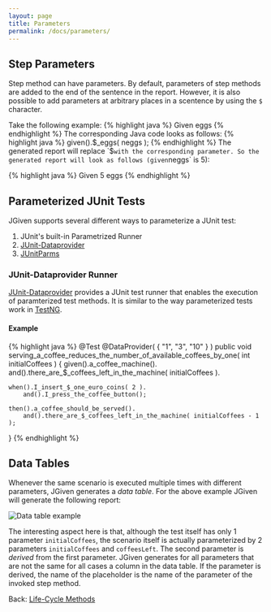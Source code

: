 ```yaml
---
layout: page
title: Parameters
permalink: /docs/parameters/
---
```


## Step Parameters
Step method can have parameters. By default, parameters of step methods are added to the end of the sentence in the report. However, it is also possible to add parameters at arbitrary places in a scentence by using the `$` character.

Take the following example:
{% highlight java %}
Given <neggs> eggs
{% endhighlight %}
The corresponding Java code looks as follows:
{% highlight java %}
given().$_eggs( neggs );
{% endhighlight %}
The generated report will replace `$` with the corresponding parameter. So the generated report will look as follows (given `neggs` is 5):

{% highlight java %}
Given 5 eggs
{% endhighlight %}

## Parameterized JUnit Tests

JGiven supports several different ways to parameterize a JUnit test:

1. JUnit's built-in Parametrized Runner
1. [JUnit-Dataprovider](https://github.com/TNG/junit-dataprovider)
1. [JUnitParms](https://code.google.com/p/junitparams/)

### JUnit-Dataprovider Runner

[JUnit-Dataprovider](https://github.com/TNG/junit-dataprovider) provides a JUnit test runner that enables the execution of paramterized test methods.
It is similar to the way parameterized tests work in [TestNG](http://testng.org).

#### Example

{% highlight java %}
@Test
@DataProvider( { "1", "3", "10" } )
public void serving_a_coffee_reduces_the_number_of_available_coffees_by_one( int initialCoffees ) {
    given().a_coffee_machine().
        and().there_are_$_coffees_left_in_the_machine( initialCoffees ).

    when().I_insert_$_one_euro_coins( 2 ).
        and().I_press_the_coffee_button();

    then().a_coffee_should_be_served().
        and().there_are_$_coffees_left_in_the_machine( initialCoffees - 1 );
}
{% endhighlight %}

## Data Tables

Whenever the same scenario is executed multiple times with different parameters, JGiven generates a *data table*. For the above example JGiven will generate the following report:

<img alt="Data table example" src="{{site.baseurl}}/img/datatableexample.png" />

The interesting aspect here is that, although the test itself has only 1 parameter `initialCoffees`, the scenario itself is actually parameterized by 2 parameters `initialCoffees` and `coffeesLeft`. The second parameter is _derived_ from the first parameter. JGiven generates for all parameters that are not the same for all cases a column in the data table. If the parameter is derived, the name of the placeholder is the name of the parameter of the invoked step method.

Back: [Life-Cycle Methods]({{site.baseurl}}/docs/lifecycle/)